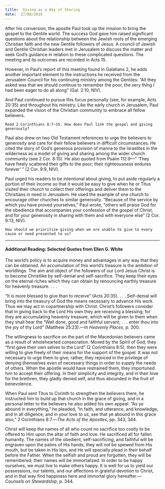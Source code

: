 ```yaml
---
title:  Giving as a Way of Sharing
date:  27/08/2019
---
```


After his conversion, the apostle Paul took up the mission to bring the gospel to the Gentile world. The success God gave him raised significant questions about the relationship between the Jewish roots of the emerging Christian faith and the new Gentile followers of Jesus. A council of Jewish and Gentile Christian leaders met in Jerusalem to discuss the matter and seek God’s guidance in relation to these complicated questions. The meeting and its outcomes are recorded in Acts 15.

However, in Paul’s report of this meeting found in Galatians 2, he adds another important element to the instructions he received from the Jerusalem Council for his continuing ministry among the Gentiles: “All they asked was that we should continue to remember the poor, the very thing I had been eager to do all along” (Gal. 2:10, NIV).

And Paul continued to pursue this focus personally (see, for example, Acts 20:35) and throughout his ministry. Like the early church in Jerusalem, Paul expanded the vision of the Christian community to embrace all fellow believers.

`Read 2 Corinthians 8:7–15. How does Paul link the gospel and giving generously?`

Paul also drew on two Old Testament references to urge the believers to generosity and care for their fellow believers in difficult circumstances. He cited the story of God’s generous provision of manna to the Israelites in the wilderness as a model of giving and sharing among the wider church community (see 2 Cor. 8:15). He also quoted from Psalm 112:9—“ ‘They have freely scattered their gifts to the poor; their righteousness endures forever’ ” (2 Cor. 9:9, NIV).

Paul urged his readers to be intentional about giving, to put aside regularly a portion of their income so that it would be easy to give when he or Titus visited their church to collect their offerings and deliver them to the Christians in need in Jerusalem. He used the example of one church to encourage other churches to similar generosity. “Because of the service by which you have proved yourselves,” Paul wrote, “others will praise God for the obedience that accompanies your confession of the gospel of Christ, and for your generosity in sharing with them and with everyone else” (2 Cor. 9:13, NIV).

`How should we prioritize giving when we are unable to give to every cause or need presented to us?`

---

#### Additional Reading: Selected Quotes from Ellen G. White

The world’s policy is to acquire money and advantages in any way that they can be obtained. An accumulation of this world’s treasure is the ambition of worldlings. The aim and object of the followers of our Lord Jesus Christ is to become Christlike by self-denial and self-sacrifice. They keep their eyes on the eternal riches which they can obtain by renouncing earthly treasure for heavenly treasure. . . .

“It is more blessed to give than to receive” (Acts 20:35). . . . Self-denial will bring into the treasury of God the means necessary to advance His work. Thus we may act in copartnership with Christ. Christ’s followers consider that in giving back to the Lord His own they are receiving a blessing; for they are accumulating heavenly treasure, which will be given to them when they shall hear the “Well done, good and faithful servant; . . . enter thou into the joy of thy Lord” (Matthew 25:23).—_In Heavenly Places_, p. 300.

The willingness to sacrifice on the part of the Macedonian believers came as a result of wholehearted consecration. Moved by the Spirit of God, they “first gave their own selves to the Lord” (2 Corinthians 8:5), then they were willing to give freely of their means for the support of the gospel. It was not necessary to urge them to give; rather, they rejoiced in the privilege of denying themselves even of necessary things in order to supply the needs of others. When the apostle would have restrained them, they importuned him to accept their offering. In their simplicity and integrity, and in their love for the brethren, they gladly denied self, and thus abounded in the fruit of benevolence. 

When Paul sent Titus to Corinth to strengthen the believers there, he instructed him to build up that church in the grace of giving, and in a personal letter to the believers he also added his own appeal. “As ye abound in everything,” he pleaded, “in faith, and utterance, and knowledge, and in all diligence, and in your love to us, see that ye abound in this grace also,” 2 Corinthians 8:7.—_The Acts of the Apostles_, pp. 343, 344. 

Christ will keep the names of all who count no sacrifice too costly to be offered to Him upon the altar of faith and love. He sacrificed all for fallen humanity. The names of the obedient, self-sacrificing, and faithful will be engraven upon the palms of His hands; they will not be spewed from His mouth, but be taken in His lips, and He will specially plead in their behalf before the Father. When the selfish and proud are forgotten, they will be remembered; their names will be immortalized. In order to be happy ourselves, we must live to make others happy. It is well for us to yield our possessions, our talents, and our affections in grateful devotion to Christ, and in that way find happiness here and immortal glory hereafter.—_Counsels on Stewardship_, p. 344. 
